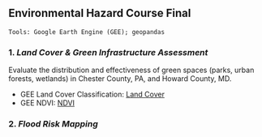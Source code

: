## Environmental Hazard Course Final
```
Tools: Google Earth Engine (GEE); geopandas
```
### 1. *Land Cover & Green Infrastructure Assessment*
Evaluate the distribution and effectiveness of green spaces (parks, urban forests, wetlands) in Chester County, PA, and Howard County, MD.
- GEE Land Cover Classification: [Land Cover](GEE_Land_Cover.ipynb)
- GEE NDVI: [NDVI](GEE_NDVI.ipynb)

### 2. *Flood Risk Mapping*
